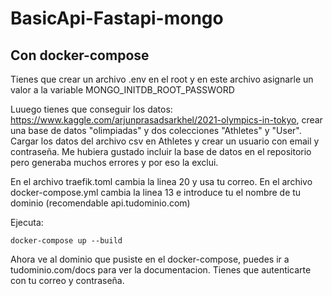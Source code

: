 # BasicApi-Fastapi-mongo

## Con docker-compose

Tienes que crear un archivo .env en el root y en este archivo asignarle un valor a la variable MONGO_INITDB_ROOT_PASSWORD

Luuego tienes que conseguir los datos: https://www.kaggle.com/arjunprasadsarkhel/2021-olympics-in-tokyo, crear una base de datos "olimpiadas" y dos colecciones 
"Athletes" y "User". Cargar los datos del archivo csv en Athletes y crear un usuario con email y contraseña. Me hubiera gustado incluir la base de datos en el 
repositorio pero generaba muchos errores y por eso la exclui.

En el archivo traefik.toml cambia la linea 20 y usa tu correo.
En el archivo docker-compose.yml cambia la linea 13 e introduce tu el nombre de tu dominio (recomendable api.tudominio.com)

Ejecuta:
```
docker-compose up --build
```

Ahora ve al dominio que pusiste en el docker-compose, puedes ir a tudominio.com/docs para ver la documentacion. Tienes que autenticarte con tu correo y contraseña.
